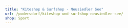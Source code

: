 ```yaml
---
title: "Kiteshop & Surfshop - Neusiedler See"
url: /podersdorf/kiteshop-und-surfshop-neusiedler-see/
shop: Sport
---
```

